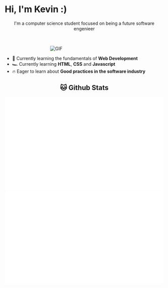<h1>Hi, I'm Kevin :)</h1>


<!--- Web illustrations by StorySet ( https://storyset.com/web )--->
<p align="center">
  I'm a computer science student focused on being a future software engenieer
</p>

##

<br>

<!-- Web illustrations by Storyset ( https://storyset.com/web )--->
<img align="right" alt="GIF" src="https://user-images.githubusercontent.com/96004910/226755886-45233dfe-2c54-422d-9939-ed838c87ae18.svg#dark-mode-only" width="360px"/>

<br>

- 🔭 Currently learning the fundamentals of **Web Development**
- 🏎️ Currently learning **HTML**, **CSS** and **Javascript**
- 🔥 Eager to learn about **Good practices in the software industry**

<h2 align="center">🐱 Github Stats</h2>
<div align="center">
<img src="https://raw.githubusercontent.com/KevSSter/github-stats/master/generated/overview.svg#gh-dark-mode-only"/>
<img src="https://raw.githubusercontent.com/KevSSter/github-stats/master/generated/languages.svg#gh-dark-mode-only"/>
</div>
<br>
